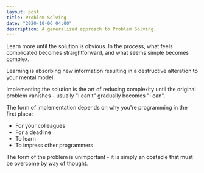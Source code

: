 ```yaml
---
layout: post
title: Problem Solving
date: "2020-10-06 04:00"
description: A generalized approach to Problem Solving.
---
```

Learn more until the solution is obvious. In the process, what feels complicated becomes straightforward, and what seems simple becomes complex.

Learning is absorbing new information resulting in a destructive alteration to your mental model.

Implementing the solution is the art of reducing complexity until the original problem vanishes - usually "I can't" gradually becomes "I can".

The form of implementation depends on why you're programming in the first place:

- For your colleagues
- For a deadline
- To learn
- To impress other programmers

The form of the problem is unimportant - it is simply an obstacle that must be overcome by way of thought.
